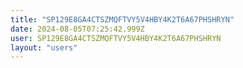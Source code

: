 ```yaml
---
title: "SP129E8GA4CTSZMQFTVY5V4HBY4K2T6A67PHSHRYN"
date: 2024-08-05T07:25:42.999Z
user: SP129E8GA4CTSZMQFTVY5V4HBY4K2T6A67PHSHRYN
layout: "users"
---
```

    